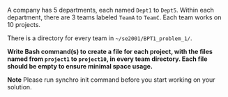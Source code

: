 A company has 5 departments, each named `Dept1` to `Dept5`. Within each department, there are 3 teams labeled `TeamA` to `TeamC`. Each team works on 10 projects.

There is a directory for every team in `~/se2001/BPT1_problem_1/`.

**Write Bash command(s) to create a file for each project, with the files named from `project1` to `project10`, in every team directory. Each file should be empty to ensure minimal space usage.**

**Note** Please run synchro init command before you start working on your solution.
